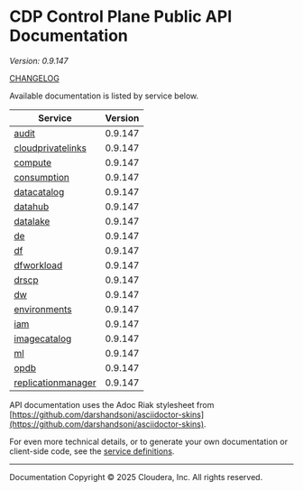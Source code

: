 # CDP Control Plane Public API Documentation

*Version: 0.9.147*

[CHANGELOG](CHANGELOG.md)

Available documentation is listed by service below.

| Service | Version |
| --- | --- |
| [audit](./audit/index.html) | 0.9.147 |
| [cloudprivatelinks](./cloudprivatelinks/index.html) | 0.9.147 |
| [compute](./compute/index.html) | 0.9.147 |
| [consumption](./consumption/index.html) | 0.9.147 |
| [datacatalog](./datacatalog/index.html) | 0.9.147 |
| [datahub](./datahub/index.html) | 0.9.147 |
| [datalake](./datalake/index.html) | 0.9.147 |
| [de](./de/index.html) | 0.9.147 |
| [df](./df/index.html) | 0.9.147 |
| [dfworkload](./dfworkload/index.html) | 0.9.147 |
| [drscp](./drscp/index.html) | 0.9.147 |
| [dw](./dw/index.html) | 0.9.147 |
| [environments](./environments/index.html) | 0.9.147 |
| [iam](./iam/index.html) | 0.9.147 |
| [imagecatalog](./imagecatalog/index.html) | 0.9.147 |
| [ml](./ml/index.html) | 0.9.147 |
| [opdb](./opdb/index.html) | 0.9.147 |
| [replicationmanager](./replicationmanager/index.html) | 0.9.147 |

API documentation uses the Adoc Riak stylesheet from
[https://github.com/darshandsoni/asciidoctor-skins](https://github.com/darshandsoni/asciidoctor-skins).

For even more technical details, or to generate your own documentation or client-side code, see the
[service definitions](swagger/).

----

Documentation Copyright © 2025 Cloudera, Inc. All rights reserved.

